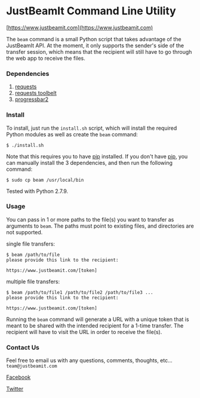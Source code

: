 # JustBeamIt Command Line Utility
[https://www.justbeamit.com](https://www.justbeamit.com)

The `beam` command is a small Python script that takes advantage of the JustBeamIt API. At the moment, it only supports the sender's side of the transfer session, which means that the recipient will still have to go through the web app to receive the files.

### **Dependencies**

  1. [requests](http://docs.python-requests.org/en/latest/)
  2. [requests toolbelt](https://github.com/sigmavirus24/requests-toolbelt)
  3. [progressbar2](https://github.com/WoLpH/python-progressbar)

### **Install**

To install, just run the `install.sh` script, which will install the required Python modules as well as create the `beam` command:

    $ ./install.sh

Note that this requires you to have [pip](https://pip.pypa.io/en/latest/index.html) installed. If you don't have [pip](https://pip.pypa.io/en/latest/index.html), you can manually install the 3 dependencies, and then run the following command:

    $ sudo cp beam /usr/local/bin

Tested with Python 2.7.9.

### **Usage**

You can pass in 1 or more paths to the file(s) you want to transfer as arguments to `beam`. The paths must point to existing files, and directories are not supported.

single file transfers:

    $ beam /path/to/file
    please provide this link to the recipient:
    
    https://www.justbeamit.com/[token]


multiple file transfers:

    $ beam /path/to/file1 /path/to/file2 /path/to/file3 ...
    please provide this link to the recipient:
    
    https://www.justbeamit.com/[token]


Running the `beam` command will generate a URL with a unique token that is meant to be shared with the intended recipient for a 1-time transfer. The recipient will have to visit the URL in order to receive the file(s).

### **Contact Us**

Feel free to email us with any questions, comments, thoughts, etc... `team@justbeamit.com`

[Facebook](https://www.facebook.com/JustBeamIt)

[Twitter](https://twitter.com/JustBeamIt)
